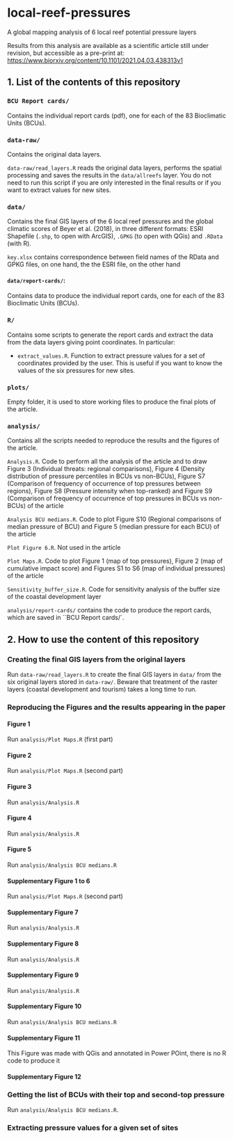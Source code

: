 # local-reef-pressures
A global mapping analysis of 6 local reef potential pressure layers

Results from this analysis are available as a scientific article still under revision, but accessible as a pre-print at:
https://www.biorxiv.org/content/10.1101/2021.04.03.438313v1


## 1. List of the contents of this repository

### `BCU Report cards/`

Contains the individual report cards (pdf), one for each of the 83 Bioclimatic Units (BCUs).

### `data-raw/` 

Contains the original data layers.

`data-raw/read_layers.R` reads the original data layers, performs the spatial processing and saves the results in the `data/allreefs` layer. You do not need to run this script if you are only interested in the final results or if you want to extract values for new sites.

### `data/`

Contains the final GIS layers of the 6 local reef pressures and the global climatic scores of Beyer et al. (2018), in three different formats: ESRI Shapefile (`.shp`, to open with ArcGIS), `.GPKG` (to open with QGis) and `.RData` (with R).

`key.xlsx` contains correspondence between field names of the RData and GPKG files, on one hand, the the ESRI file, on the other hand

#### `data/report-cards/`:

Contains data to produce the individual report cards, one for each of the 83 Bioclimatic Units (BCUs).

### `R/`

Contains some scripts to generate the report cards and extract the data from the data layers giving point coordinates. In particular:

- `extract_values.R`. Function to extract pressure values for a set of coordinates provided by the user. This is useful if you want to know the values of the six pressures for new sites.

### `plots/`
Empty folder, it is used to store working files to produce the final plots of the article. 

### `analysis/`

Contains all the scripts needed to reproduce the results and the figures of the article.

`Analysis.R`. Code to perform all the analysis of the article and to draw Figure 3 (Individual threats: regional comparisons), Figure 4 (Density distribution of pressure percentiles in BCUs vs non-BCUs), Figure S7 (Comparison of frequency of occurrence of top pressures between regions), Figure S8 (Pressure intensity when top-ranked) and Figure S9 (Comparison of frequency of occurrence of top pressures in BCUs vs non-BCUs) of the article

`Analysis BCU medians.R`. Code to plot Figure S10 (Regional comparisons of median pressure of BCU) and Figure 5 (median pressure for each BCU) of the article

`Plot Figure 6.R`. Not used in the article

`Plot Maps.R`. Code to plot Figure 1 (map of top pressures), Figure 2 (map of cumulative impact score) and Figures S1 to S6 (map of individual pressures) of the article

`Sensitivity_buffer_size.R`. Code for sensitivity analysis of the buffer size of the coastal development layer

`analysis/report-cards/` contains the code to produce the report cards, which are saved in ``BCU Report cards/`.


## 2. How to use the content of this repository

### Creating the final GIS layers from the original layers

Run `data-raw/read_layers.R` to create the final GIS layers in `data/` from the six original layers stored in `data-raw/`. Beware that treatment of the raster layers (coastal development and tourism) takes a long time to run.

### Reproducing the Figures and the results appearing in the paper
#### Figure 1
Run `analysis/Plot Maps.R` (first part)

#### Figure 2
Run `analysis/Plot Maps.R` (second part)

#### Figure 3
Run `analysis/Analysis.R`

#### Figure 4
Run `analysis/Analysis.R`

#### Figure 5
Run `analysis/Analysis BCU medians.R`

#### Supplementary Figure 1 to 6
Run `analysis/Plot Maps.R` (second part)

#### Supplementary Figure 7
Run `analysis/Analysis.R`

#### Supplementary Figure 8
Run `analysis/Analysis.R`

#### Supplementary Figure 9 
Run `analysis/Analysis.R`

#### Supplementary Figure 10
Run `analysis/Analysis BCU medians.R`

#### Supplementary Figure 11
This Figure was made with QGis and annotated in Power POint, there is no R code to produce it

#### Supplementary Figure 12


### Getting the list of BCUs with their top and second-top pressure
Run `analysis/Analysis BCU medians.R`.

### Extracting pressure values for a given set of sites
